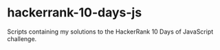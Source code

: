 # hackerrank-10-days-js
Scripts containing my solutions to the HackerRank 10 Days of JavaScript challenge.
